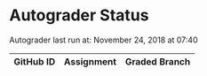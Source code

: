 # Autograder Status
Autograder last run at: November 24, 2018 at 07:40

| GitHub ID | Assignment | Graded Branch |
|-----------|------------|---------------|
